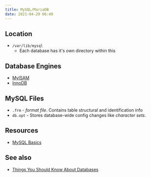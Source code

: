 ```yaml
---
title: MySQL/MariaDB
date: 2021-04-29 06:49
---
```


## Location

* `/var/lib/mysql`
	+ Each database has it's own directory within this

## Database Engines

* [MyISAM](20210429065114-myisam.md)
* [InnoDB](20210429065247-innodb.md)

## MySQL Files

* `.frm` - _format file_. Contains table structural and identification info
* `db.opt` - Stores database-wide config changes like _character sets_.

## Resources

+ [MySQL Basics](20210123084526-mysql-basics.md)

## See also

* [Things You Should Know About Databases](https://architecturenotes.co/things-you-should-know-about-databases/)